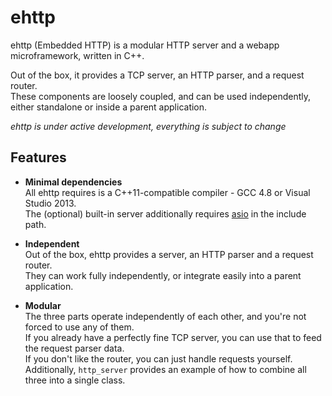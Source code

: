 ehttp
=====

ehttp (Embedded HTTP) is a modular HTTP server and a webapp microframework, written in C++.

Out of the box, it provides a TCP server, an HTTP parser, and a request router.  
These components are loosely coupled, and can be used independently, either standalone or inside a parent application.

*ehttp is under active development, everything is subject to change*

Features
--------

* **Minimal dependencies**  
  All ehttp requires is a C++11-compatible compiler - GCC 4.8 or Visual Studio 2013.  
  The (optional) built-in server additionally requires [asio](http://think-async.com/) in the include path.
  
* **Independent**  
  Out of the box, ehttp provides a server, an HTTP parser and a request router.  
  They can work fully independently, or integrate easily into a parent application.
  
* **Modular**  
  The three parts operate independently of each other, and you're not forced to use any of them.  
  If you already have a perfectly fine TCP server, you can use that to feed the request parser data.  
  If you don't like the router, you can just handle requests yourself.  
  Additionally, `http_server` provides an example of how to combine all three into a single class.
